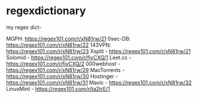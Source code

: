 # regexdictionary
my regex dict-

MGPH:
https://regex101.com/r/xN81rw/21
0sec-DB: https://regex101.com/r/xN81rw/22
143VPN: https://regex101.com/r/xN81rw/23
Xsplit - https://regex101.com/r/xN81rw/21
Solomid - https://regex101.com/r/fjvCXQ/1
Leet.cc - https://regex101.com/r/fjvCXQ/2
000webhost - https://regex101.com/r/xN81rw/29
MacTorrents - https://regex101.com/r/xN81rw/30
Hostinger - https://regex101.com/r/xN81rw/31
Mavic - https://regex101.com/r/xN81rw/32
LinuxMint - https://regex101.com/r/ta2trE/1
